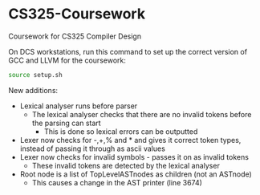 # CS325-Coursework
Coursework for CS325 Compiler Design

On DCS workstations, run this command to set up the correct version of GCC and LLVM for the coursework:

```bash
source setup.sh
```
New additions:

- Lexical analyser runs before parser
    - The lexical analyser checks that there are no invalid tokens before the parsing can start
        - This is done so lexical errors can be outputted
- Lexer now checks for -,+,% and * and gives it correct token types, instead of passing it through as ascii values
- Lexer now checks for invalid symbols - passes it on as invalid tokens
    - These invalid tokens are detected by the lexical analyser 
- Root node is a list of TopLevelASTnodes as children (not an ASTnode)
    - This causes a change in the AST printer (line 3674)
